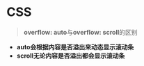 # CSS

> **overflow: auto**与**overflow: scroll**的区别

- **auto会根据内容是否溢出来动态显示滚动条**
- **scroll无论内容是否溢出都会显示滚动条**
